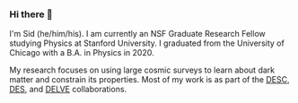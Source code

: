 ### Hi there 👋

I'm Sid (he/him/his).
I am currently an NSF Graduate Research Fellow studying Physics at Stanford University.
I graduated from the University of Chicago with a B.A. in Physics in 2020.

My research focuses on using large cosmic surveys to learn about dark matter and constrain its properties.
Most of my work is as part of the [DESC](https://lsstdesc.org/), [DES](https://www.darkenergysurvey.org/), and [DELVE](https://delve-survey.github.io/) collaborations.
